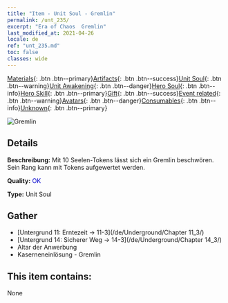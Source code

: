 ```yaml
---
title: "Item - Unit Soul - Gremlin"
permalink: /unt_235/
excerpt: "Era of Chaos  Gremlin"
last_modified_at: 2021-04-26
locale: de
ref: "unt_235.md"
toc: false
classes: wide
---
```

 [Materials](/ItemsDE/){: .btn .btn--primary}[Artifacts](/ItemsDE/Artifacts/){: .btn .btn--success}[Unit Soul](/ItemsDE/UnitSoul/){: .btn .btn--warning}[Unit Awakening](/ItemsDE/UnitAwakening/){: .btn .btn--danger}[Hero Soul](/ItemsDE/HeroSoul/){: .btn .btn--info}[Hero Skill](/ItemsDE/HeroSkill/){: .btn .btn--primary}[Gift](/ItemsDE/Gift/){: .btn .btn--success}[Event related](/ItemsDE/Events/){: .btn .btn--warning}[Avatars](/ItemsDE/Avatars/){: .btn .btn--danger}[Consumables](/ItemsDE/Consumables/){: .btn .btn--info}[Unknown](/ItemsDE/Unknown/){: .btn .btn--primary}

 ![Gremlin](/images/u/ti_xiaoyaojing.jpg)

## Details
 **Beschreibung:** Mit 10 Seelen-Tokens lässt sich ein Gremlin beschwören. Sein Rang kann mit Tokens aufgewertet werden.

 **Quality:** <span style="color: #0000CD">OK</span>

 **Type:** Unit Soul

## Gather

*    [Untergrund 11: Erntezeit -> 11-3](/de/Underground/Chapter 11_3/) 
*    [Untergrund 14: Sicherer Weg -> 14-3](/de/Underground/Chapter 14_3/) 
*    Altar der Anwerbung 
*    Kaserneneinlösung - Gremlin 

## This item contains:

  None

